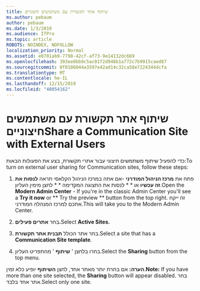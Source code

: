 ```yaml
---
title: שיתוף אתר תקשורת עם משתמשים חיצוניים
ms.author: pebaum
author: pebaum
ms.date: 1/3/2019
ms.audience: ITPro
ms.topic: article
ROBOTS: NOINDEX, NOFOLLOW
localization_priority: Normal
ms.assetid: e0701ab9-7798-42cf-af73-9e14132dc669
ms.openlocfilehash: 393ee0bb9c5ac01f2d948b1a772c7b9915caed87
ms.sourcegitcommit: 0f0186044a3597e42ad14c32ca58e7224344dcfa
ms.translationtype: MT
ms.contentlocale: he-IL
ms.lasthandoff: 12/15/2019
ms.locfileid: "40054162"
---
```

# <a name="share-a-communication-site-with-external-users"></a><span data-ttu-id="74375-102">שיתוף אתר תקשורת עם משתמשים חיצוניים</span><span class="sxs-lookup"><span data-stu-id="74375-102">Share a Communication Site with External Users</span></span>

<span data-ttu-id="74375-103">כדי להפעיל שיתוף משתמשים חיצוני עבור אתרי תקשורת, בצע את הפעולות הבאות:</span><span class="sxs-lookup"><span data-stu-id="74375-103">To turn on external user sharing for Communication sites, follow these steps:</span></span> 
  
1. <span data-ttu-id="74375-104">פתח את **מרכז הניהול המודרני** -אם אתה במרכז הניהול הקלאסי תראה **לנסות את זה עכשיו** או \* \* לנסות את התצוגה המקדימה \* \* לחצן מימין העליון.</span><span class="sxs-lookup"><span data-stu-id="74375-104">Open the **Modern Admin Center** - If you're in the classic Admin Center you'll see a **Try it now** or \*\* Try the preview \*\* button from the top right.</span></span> <span data-ttu-id="74375-105">זה ייקח אתכם למרכז המנהלה המודרני.</span><span class="sxs-lookup"><span data-stu-id="74375-105">This will take you to the Modern Admin Center.</span></span> 
  
2. <span data-ttu-id="74375-106">בחר **אתרים פעילים.**</span><span class="sxs-lookup"><span data-stu-id="74375-106">Select **Active Sites.**</span></span>
  
3. <span data-ttu-id="74375-107">בחר אתר הכולל **תבנית אתר תקשורת**.</span><span class="sxs-lookup"><span data-stu-id="74375-107">Select a site that has a **Communication Site template**.</span></span> 
  
4. <span data-ttu-id="74375-108">בחרו בלחצן ' **שיתוף** ' מהתפריט העליון.</span><span class="sxs-lookup"><span data-stu-id="74375-108">Select the **Sharing** button from the top menu.</span></span> 
  
 <span data-ttu-id="74375-109">**הערה:** אם בחרת יותר מאתר אחד, לחצן **השיתוף** יופיע כלא זמין.</span><span class="sxs-lookup"><span data-stu-id="74375-109">**Note:** If you have more than one site selected, the **Sharing** button will appear disabled.</span></span> <span data-ttu-id="74375-110">בחר אתר אחד בלבד.</span><span class="sxs-lookup"><span data-stu-id="74375-110">Select only one site.</span></span> 
  

